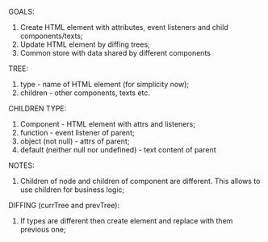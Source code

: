 GOALS:
  1. Create HTML element with attributes, event listeners and child components/texts;
  2. Update HTML element by diffing trees;
  3. Common store with data shared by different components
  
  TREE:
  1. type - name of HTML element (for simplicity now);
  2. children - other components, texts etc.
  
  CHILDREN TYPE:
  1. Component - HTML element with attrs and listeners;
  2. function - event listener of parent;
  3. object (not null) - attrs of parent;
  4. default (neither null nor undefined) - text content of parent
  
  NOTES: 
  1. Children of node and children of component are different. This allows to use children for business logic;

  DIFFING (currTree and prevTree):
  1. If types are different then create element and replace with them previous one;